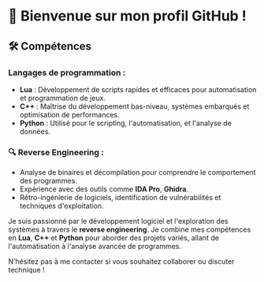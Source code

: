 # 👋 Bienvenue sur mon profil GitHub !

## 🛠️ Compétences

### Langages de programmation :
- **Lua** : Développement de scripts rapides et efficaces pour automatisation et programmation de jeux.
- **C++** : Maîtrise du développement bas-niveau, systèmes embarqués et optimisation de performances.
- **Python** : Utilisé pour le scripting, l'automatisation, et l'analyse de données.

### 🔍 Reverse Engineering :
- Analyse de binaires et décompilation pour comprendre le comportement des programmes.
- Expérience avec des outils comme **IDA Pro**, **Ghidra**.
- Rétro-ingénierie de logiciels, identification de vulnérabilités et techniques d'exploitation.


Je suis passionné par le développement logiciel et l'exploration des systèmes à travers le **reverse engineering**. Je combine mes compétences en **Lua**, **C++** et **Python** pour aborder des projets variés, allant de l'automatisation à l'analyse avancée de programmes.

N’hésitez pas à me contacter si vous souhaitez collaborer ou discuter technique !


<!---
Anybody4506/Anybody4506 is a ✨ special ✨ repository because its `README.md` (this file) appears on your GitHub profile.
You can click the Preview link to take a look at your changes.
--->
